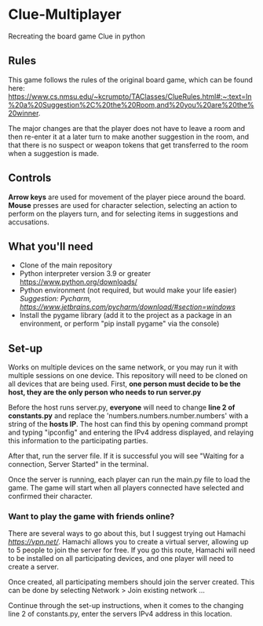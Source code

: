 # Clue-Multiplayer
Recreating the board game Clue in python

## Rules
This game follows the rules of the original board game, which can be found here:
https://www.cs.nmsu.edu/~kcrumpto/TAClasses/ClueRules.html#:~:text=In%20a%20Suggestion%2C%20the%20Room,and%20you%20are%20the%20winner.

The major changes are that the player does not have to leave a room and then re-enter it at a later turn to make another suggestion in the room, 
and that there is no suspect or weapon tokens that get transferred to the room when a suggestion is made.

## Controls
**Arrow keys** are used for movement of the player piece around the board.
**Mouse** presses are used for character selection, selecting an action to perform on the players turn, and for selecting items in suggestions and accusations.

## What you'll need
- Clone of the main repository 
- Python interpreter version 3.9 or greater https://www.python.org/downloads/
- Python environment (not required, but would make your life easier) *Suggestion: Pycharm, https://www.jetbrains.com/pycharm/download/#section=windows*
- Install the pygame library (add it to the project as a package in an environment, or perform "pip install pygame" via the console)

## Set-up
Works on multiple devices on the same network, or you may run it with multiple sessions on one device.
This repository will need to be cloned on all devices that are being used.
First, **one person must decide to be the host, they are the only person who needs to run server.py**

Before the host runs server.py, **everyone** will need to change **line 2 of constants.py** and replace the 'numbers.numbers.number.numbers' with a string of the **hosts IP**.
The host can find this by opening command prompt and typing "ipconfig" and entering the IPv4 address displayed, and relaying this information
to the participating parties.

After that, run the server file. If it is successful you will see "Waiting for a connection, Server Started" in the terminal.

Once the server is running, each player can run the main.py file to load the game.
The game will start when all players connected have selected and confirmed their character. 

### Want to play the game with friends online?
There are several ways to go about this, but I suggest trying out Hamachi *https://vpn.net/*.
Hamachi allows you to create a virtual server, allowing up to 5 people to join the server for free.
If you go this route, Hamachi will need to be installed on all participating devices, and one player will need to 
create a server. 

Once created, all participating members should join the server created.
This can be done by selecting Network > Join existing network ...

Continue through the set-up instructions, when it comes to the changing line 2 of constants.py, enter the servers 
IPv4 address in this location.
